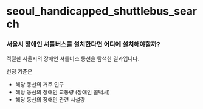 # seoul_handicapped_shuttlebus_search

### 서울시 장애인 셔틀버스를 설치한다면 어디에 설치해야할까? 

적절한 서울시의 장애인 셔틀버스 동선을 탐색한 결과입니다.

선정 기준은 
- 해당 동선의 거주 인구
- 해당 동선의 장애인 교통량 (장애인 콜택시)
- 해당 동선의 장애인 관련 시설량 
